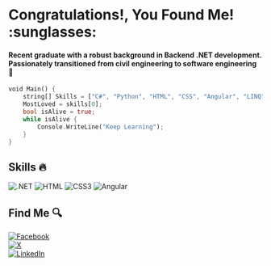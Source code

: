 <h1> Congratulations!, You Found Me! :sunglasses: </h1>
<h4> Recent graduate with a robust background in Backend .NET development. Passionately transitioned from civil
engineering to software engineering 🦚 </h4>

```rust
void Main() {
    string[] Skills = ["C#", "Python", "HTML", "CSS", "Angular", "LINQ", "APIs", "EF", "JWS", "SQLServer", "MVC", "Postman"];
    MostLoved = skills[0];
    bool isAlive = true;
    while isAlive {
        Console.WriteLine("Keep Learning");
    }
}
```
## Skills :fire:
 ![.NET](https://img.shields.io/badge/--239120?style=flat-square&logo=.net)
 ![HTML](https://img.shields.io/badge/-white?style=flat-square&logo=html5)
 ![CSS3](https://img.shields.io/badge/-1572B6?style=flat-square&logo=css3)
 ![Angular](https://img.shields.io/badge/-red?style=flat-square&logo=angular)
 
        
## Find Me :mag:

 
 
 [![Facebook](https://img.shields.io/badge/-Facebook-blue?style=for-the-badge&logo=facebook)](https://www.fb.com/ichatosha)
 <br/>
 [![X](https://img.shields.io/badge/-Twitter-black?style=for-the-badge&logo=twitter)](https://X.com/ichatosha)
 <br/>
 [![LinkedIn](https://img.shields.io/badge/-LinkedIn-0077B5?style=for-the-badge&logo=linkedin)](https://www.linkedin.com/in/ichatosha/)
